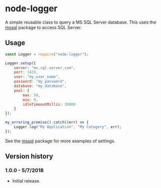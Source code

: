 # node-logger
A simple reusable class to query a MS SQL Server database.  This uses the [mssql](https://github.com/tediousjs/node-mssql) package to access SQL Server.

## Usage
```javascript
const Logger = require("node-logger");

Logger.setup({
    server: "ms.sql.server.com",
    port: 1433,
    user: "my_user_name",
    password: "my_password",
    database: "my_database",
    pool: {
        max: 50,
        min: 0,
        idleTimeoutMillis: 30000
    }
});

my_erroring_promise().catch((err) => {
    Logger.log("My Application", "My Category", err);
});
```

See the [mssql](https://github.com/tediousjs/node-mssql) package for more examples of settings.

## Version history

### 1.0.0 - 5/7/2018
* Initial release.
